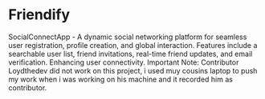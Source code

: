 # Friendify
SocialConnectApp - A dynamic social networking platform for seamless user registration, profile creation, and global interaction. Features include a searchable user list, friend invitations, real-time friend updates, and email verification. Enhancing user connectivity.
Important Note: Contributor Loydthedev did not work on this project, i used muy cousins laptop to push my work when i was working on his machine and it recorded him as contributor.

